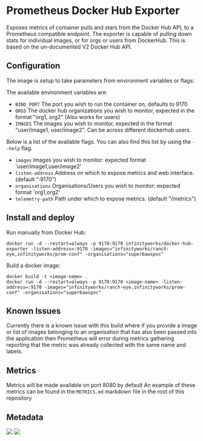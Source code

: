 # Prometheus Docker Hub Exporter

Exposes metrics of container pulls and stars from the Docker Hub API, to a
Prometheus compatible endpoint. The exporter is capable of pulling down stats
for individual images, or for orgs or users from DockerHub. This is based on the
un-documented V2 Docker Hub API.

## Configuration

The image is setup to take parameters from environment variables or flags:

The available environment variables are:

- `BIND_PORT` The port you wish to run the container on, defaults to 9170
- `ORGS` The docker hub organizations you wish to monitor, expected in the
  format "org1, org2" (Also works for users)
- `IMAGES` The images you wish to monitor, expected in the format "user/image1,
  user/image2". Can be across different dockerhub users.

Below is a list of the available flags. You can also find this list by using the
`--help` flag.

- `images` Images you wish to monitor: expected format 'user/image1,user/image2'
- `listen-address` Address on which to expose metrics and web interface.
  (default ":9170")
- `organisations` Organisations/Users you wish to monitor: expected format
  'org1,org2'
- `telemetry-path` Path under which to expose metrics. (default "/metrics")

## Install and deploy

Run manually from Docker Hub:

```
docker run -d --restart=always -p 9170:9170 infinityworks/docker-hub-exporter -listen-address=:9170 -images="infinityworks/ranch-eye,infinityworks/prom-conf" -organisations="super6awspoc"
```

Build a docker image:

```
docker build -t <image-name> .
docker run -d --restart=always -p 9170:9170 <image-name> -listen-address=:9170 -images="infinityworks/ranch-eye,infinityworks/prom-conf" -organisations="super6awspoc"
```

## Known Issues

Currently there is a known issue with this build where if you provide a image or
list of images belonging to an organisation that has also been passed into the
application then Prometheus will error during metrics gathering reporting that
the metric was already collected with the same name and labels.

## Metrics

Metrics will be made available on port 8080 by default An example of these
metrics can be found in the `METRICS.md` markdown file in the root of this
repository

## Metadata

[![](https://images.microbadger.com/badges/image/infinityworks/docker-hub-exporter.svg)](http://microbadger.com/images/infinityworks/docker-hub-exporter 'Get your own image badge on microbadger.com')
[![](https://images.microbadger.com/badges/version/infinityworks/docker-hub-exporter.svg)](http://microbadger.com/images/infinityworks/docker-hub-exporter 'Get your own version badge on microbadger.com')
